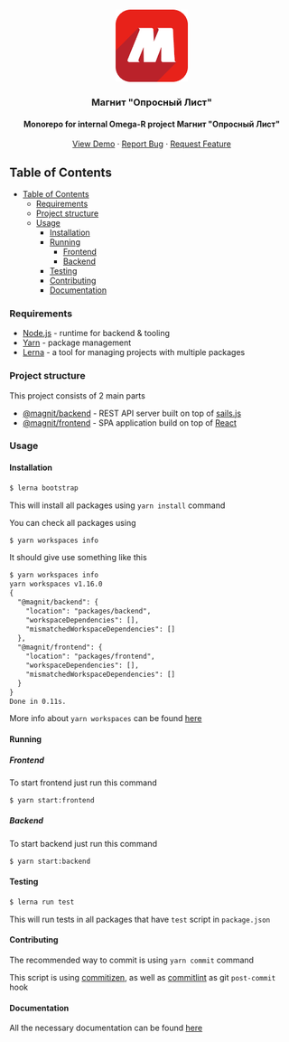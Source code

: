 <br />
<p align="center">
  <a href="https://github.com/DavidArutiunian/magnit">
    <img src="packages/frontend/src/assets/magnit.png" alt="Logo" width="128" height="128">
  </a>

  <h3 align="center">Магнит "Опросный Лист"</h3>

  <h4 align="center">Monorepo for internal Omega-R project Магнит "Опросный Лист"</h4>

  <p align="center">
    <a href="https://magnit-omega-r.herokuapp.com/">View Demo</a>
    ·
    <a href="https://github.com/DavidArutiunian/magnit/issues">Report Bug</a>
    ·
    <a href="https://github.com/DavidArutiunian/magnit/issues">Request Feature</a>
  </p>
</p>

## Table of Contents

-   [Table of Contents](#table-of-contents)
    -   [Requirements](#requirements)
    -   [Project structure](#project-structure)
    -   [Usage](#usage)
        -   [Installation](#installation)
        -   [Running](#running)
            -   [Frontend](#frontend)
            -   [Backend](#backend)
        -   [Testing](#testing)
        -   [Contributing](#contributing)
        -   [Documentation](#documentation)

### Requirements

-   [Node.js](https://nodejs.org/en/) - runtime for backend & tooling
-   [Yarn](https://yarnpkg.com/lang/en/) - package management
-   [Lerna](https://github.com/lerna/lerna) - a tool for managing projects with multiple packages

### Project structure

This project consists of 2 main parts

-   [@magnit/backend](./packages/backend) - REST API server built on top of [sails.js](https://sailsjs.com/)
-   [@magnit/frontend](./packages/frontend) - SPA application build on top of [React](https://reactjs.org/)

### Usage

#### Installation

```bash
$ lerna bootstrap
```

This will install all packages using `yarn install` command

You can check all packages using

```bash
$ yarn workspaces info
```

It should give use something like this

```
$ yarn workspaces info
yarn workspaces v1.16.0
{
  "@magnit/backend": {
    "location": "packages/backend",
    "workspaceDependencies": [],
    "mismatchedWorkspaceDependencies": []
  },
  "@magnit/frontend": {
    "location": "packages/frontend",
    "workspaceDependencies": [],
    "mismatchedWorkspaceDependencies": []
  }
}
Done in 0.11s.
```

More info about `yarn workspaces` can be found [here](https://yarnpkg.com/en/docs/cli/workspaces)

#### Running

##### Frontend

To start frontend just run this command

```bash
$ yarn start:frontend
```

##### Backend

To start backend just run this command

```bash
$ yarn start:backend
```

#### Testing

```bash
$ lerna run test
```

This will run tests in all packages that have `test` script in `package.json`

#### Contributing

The recommended way to commit is using `yarn commit` command

This script is using [commitizen](https://github.com/commitizen/cz-cli), as well as [commitlint](https://github.com/conventional-changelog/commitlint) as git `post-commit` hook

#### Documentation

All the necessary documentation can be found [here](./docs)
